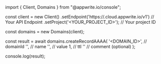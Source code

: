 import { Client, Domains } from "@appwrite.io/console";

const client = new Client()
    .setEndpoint('https://<REGION>.cloud.appwrite.io/v1') // Your API Endpoint
    .setProject('<YOUR_PROJECT_ID>'); // Your project ID

const domains = new Domains(client);

const result = await domains.createRecordAAAA(
    '<DOMAIN_ID>', // domainId
    '<NAME>', // name
    '', // value
    1, // ttl
    '<COMMENT>' // comment (optional)
);

console.log(result);
